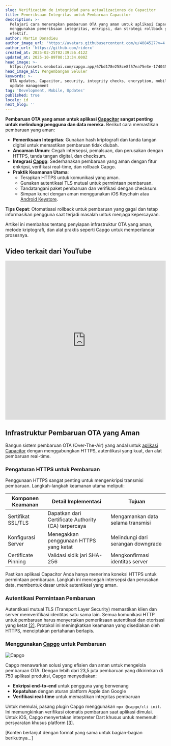 ```yaml
---
slug: Verificación de integridad para actualizaciones de Capacitor
title: Pemeriksaan Integritas untuk Pembaruan Capacitor
description: >-
  Pelajari cara menerapkan pembaruan OTA yang aman untuk aplikasi Capacitor
  menggunakan pemeriksaan integritas, enkripsi, dan strategi rollback yang
  efektif.
author: Martin Donadieu
author_image_url: 'https://avatars.githubusercontent.com/u/4084527?v=4'
author_url: 'https://github.com/riderx'
created_at: 2025-02-25T02:39:56.412Z
updated_at: 2025-10-09T00:13:34.000Z
head_image: >-
  https://assets.seobotai.com/capgo.app/67bd178e258ce8f57ea75e3e-1740451235493.jpg
head_image_alt: Pengembangan Seluler
keywords: >-
  OTA updates, Capacitor, security, integrity checks, encryption, mobile apps,
  update management
tag: 'Development, Mobile, Updates'
published: true
locale: id
next_blog: ''
---
```

**Pembaruan OTA yang aman untuk aplikasi [Capacitor](https://capacitorjs.com/) sangat penting untuk melindungi pengguna dan data mereka.** Berikut cara memastikan pembaruan yang aman:

-   **Pemeriksaan Integritas**: Gunakan hash kriptografi dan tanda tangan digital untuk memastikan pembaruan tidak diubah.
-   **Ancaman Umum**: Cegah intersepsi, pemalsuan, dan perusakan dengan HTTPS, tanda tangan digital, dan checksum.
-   **Integrasi [Capgo](https://capgo.app/)**: Sederhanakan pembaruan yang aman dengan fitur enkripsi, verifikasi real-time, dan rollback Capgo.
-   **Praktik Keamanan Utama**:
    -   Terapkan HTTPS untuk komunikasi yang aman.
    -   Gunakan autentikasi TLS mutual untuk permintaan pembaruan.
    -   Tandatangani paket pembaruan dan verifikasi dengan checksum.
    -   Simpan kunci dengan aman menggunakan iOS Keychain atau [Android Keystore](https://developer.android.com/privacy-and-security/keystore).

**Tips Cepat**: Otomatisasi rollback untuk pembaruan yang gagal dan tetap informasikan pengguna saat terjadi masalah untuk menjaga kepercayaan.

Artikel ini membahas tentang penyiapan infrastruktur OTA yang aman, metode kriptografi, dan alat praktis seperti Capgo untuk memperlancar prosesnya.

## Video terkait dari YouTube

<iframe src="https://www.youtube.com/embed/z7nqbCQQBp8" aria-label="YouTube video player" frameborder="0" allow="accelerometer; autoplay; clipboard-write; encrypted-media; gyroscope; picture-in-picture; web-share" referrerpolicy="strict-origin-when-cross-origin" style="width: 100%; height: 500px;" allowfullscreen></iframe>

## Infrastruktur Pembaruan OTA yang Aman

Bangun sistem pembaruan OTA (Over-The-Air) yang andal untuk [aplikasi Capacitor](https://capgo.app/blog/capacitor-comprehensive-guide/) dengan menggabungkan HTTPS, autentikasi yang kuat, dan alat pembaruan real-time.

### Pengaturan HTTPS untuk Pembaruan

Penggunaan HTTPS sangat penting untuk mengenkripsi transmisi pembaruan. Langkah-langkah keamanan utama meliputi:

| Komponen Keamanan | Detail Implementasi | Tujuan |
| --- | --- | --- |
| Sertifikat SSL/TLS | Dapatkan dari Certificate Authority (CA) terpercaya | Mengamankan data selama transmisi |
| Konfigurasi Server | Menegakkan penggunaan HTTPS yang ketat | Melindungi dari serangan downgrade |
| Certificate Pinning | Validasi sidik jari SHA-256 | Mengkonfirmasi identitas server |

Pastikan aplikasi Capacitor Anda hanya menerima koneksi HTTPS untuk permintaan pembaruan. Langkah ini mencegah intersepsi dan perusakan data, membentuk dasar untuk autentikasi yang aman.

### Autentikasi Permintaan Pembaruan

Autentikasi mutual TLS (Transport Layer Security) memastikan klien dan server memverifikasi identitas satu sama lain. Semua komunikasi HTTP untuk pembaruan harus menyertakan pemeriksaan autentikasi dan otorisasi yang ketat [\[2\]](https://docs.aws.amazon.com/freertos/latest/userguide/dev-guide-ota-security.html). Protokol ini meningkatkan keamanan yang disediakan oleh HTTPS, menciptakan pertahanan berlapis.

### Menggunakan [Capgo](https://capgo.app/) untuk Pembaruan

![Capgo](https://mars-images.imgix.net/seobot/screenshots/capgo.app-26aea05b7e2e737b790a9becb40f7bc5-2025-02-25.jpg?auto=compress)

Capgo menawarkan solusi yang efisien dan aman untuk mengelola pembaruan OTA. Dengan lebih dari 23,5 juta pembaruan yang dikirimkan di 750 aplikasi produksi, Capgo menyediakan:

-   **Enkripsi end-to-end** untuk pengguna yang berwenang
-   **Kepatuhan** dengan aturan platform Apple dan Google
-   **Verifikasi real-time** untuk memastikan integritas pembaruan

Untuk memulai, pasang plugin Capgo menggunakan `npx @capgo/cli init`. Ini memungkinkan verifikasi otomatis pembaruan saat aplikasi dimulai. Untuk iOS, Capgo menyertakan interpreter Dart khusus untuk memenuhi persyaratan khusus platform [\[3\]](https://capgo.app/docs/faq/).

[Konten berlanjut dengan format yang sama untuk bagian-bagian berikutnya...]
